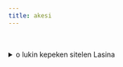 ```yaml
---  
title: akesi
---
```

<style>
    .akesi{
        font-family: "nasin nanpa"
    }
    </style>
<div markdown="1" class="akesi">
󱤝󱤧󱥵󱤙󱥱  
󱤟󱤛󱤧󱤥󱤰  
󱤗󱥳󱥨󱤧󱥣  
󱤗󱤆󱤧󱥉󱥮  
󱤚󱤧󱥦󱤬󱤅  
󱤴󱤮󱤧󱥷󱥡  
󱥞󱤶󱥔󱤉󱥉󱤆󱤧󱥎󱤍󱤂  
󱥅󱥙󱤧󱥧󱥁  
󱤝󱤧󱤖󱥐󱤂  
󱤴󱥶󱤧󱥡󱤾  
󱤗󱥳󱥨󱤧󱤻  
󱤗󱤆󱤧󱥘󱥖  
󱤄󱤧󱥔󱤬󱤅  
</div>
<details markdown="1">
<summary>
o lukin kepeken sitelen Lasina
</summary>
kon li wawa kepeken utala  
kulupu kiwen li len ma  
kasi wan taso li suli  
kasi ante li pali tu  
kili li suwi lon anpa  
mi lukin li wile sona  
sina moku pona e pali ante li pilin ike ala  
olin seme li tan ni  
kon li kama pini ala  
mi weka li sona nasa  
kasi wan taso li musi  
kasi ante li selo sama  
ale li pona lon anpa
</details>